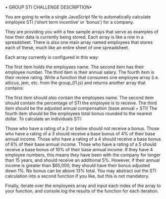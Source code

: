 • GROUP STI CHALLENGE DESCRIPTION•

You are going to write a single JavaScript file to automatically calculate employee STI (‘short term incentive’ or ‘bonus’) for a company.

They are providing you with a few sample arrays that serve as examples of how their data is currently being stored. Each array is like a row in a spreadsheet. There is also one main array named employees that stores each of these, much like an entire sheet of one spreadsheet.

Each array currently is configured in this way:

The first item holds the employees name.
The second item has their employee number.
The third item is their annual salary.
The fourth item is their review rating.
Write a function that consumes one employee array (i.e. atticus, jem, etc. from the group_01.js) and returns another array that contains:

The first item should also contain the employees name.
The second item should contain the percentage of STI the employee is to receive.
The third item should be the adjusted annual compensation (base annual + STI)
The fourth item should be the employees total bonus rounded to the nearest dollar.
To calculate an individuals STI:

Those who have a rating of a 2 or below should not receive a bonus.
Those who have a rating of a 3 should receive a base bonus of 4% of their base annual income.
Those who have a rating of a 4 should receive a base bonus of 6% of their base annual income.
Those who have a rating of a 5 should receive a base bonus of 10% of their base annual income.
If they have 4 employee numbers, this means they have been with the company for longer than 15 years, and should receive an additional 5%.
However, if their annual income is greater than $65,000, they should have their bonus adjusted down 1%.
No bonus can be above 13% total.
You may abstract out the STI calculation into a second function if you like, but this is not mandatory.

Finally, iterate over the employees array and input each index of the array to your function, and console.log the results of the function for each iteration.
